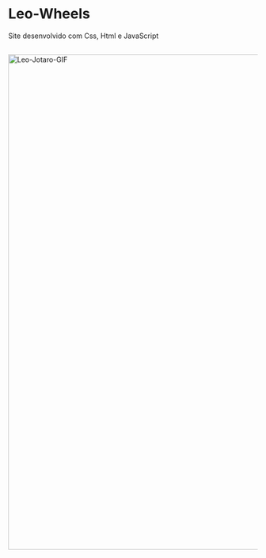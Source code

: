 # Leo-Wheels
Site desenvolvido com Css, Html e JavaScript

##



<img height="1000em" align="right" alt="Leo-Jotaro-GIF" src="https://cdn.discordapp.com/attachments/900862006763081818/900937123530682398/leo.wheels_thumbnail.GIF">
